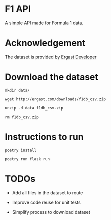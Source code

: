 # F1 API

A simple API made for Formula 1 data.


# Acknowledgement

The dataset is provided by [Ergast Developer](http://ergast.com/mrd/)


# Download the dataset
```
mkdir data/

wget http://ergast.com/downloads/f1db_csv.zip

unzip -d data f1db_csv.zip

rm f1db_csv.zip
```


# Instructions to run
```
poetry install

poetry run flask run
```


# TODOs

- Add all files in the dataset to route

- Improve code reuse for unit tests

- Simplify process to download dataset
